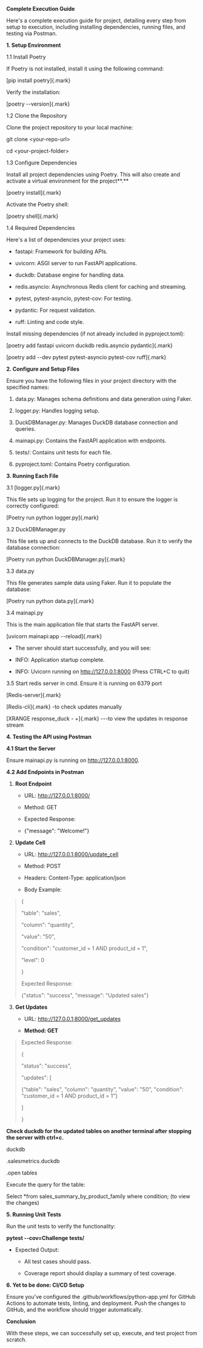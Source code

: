 **Complete Execution Guide**

Here's a complete execution guide for project, detailing every step from
setup to execution, including installing dependencies, running files,
and testing via Postman.

**1. Setup Environment**

1.1 Install Poetry

If Poetry is not installed, install it using the following command:

[pip install poetry]{.mark}

Verify the installation:

[poetry \--version]{.mark}

1.2 Clone the Repository

Clone the project repository to your local machine:

git clone \<your-repo-url\>

cd \<your-project-folder\>

1.3 Configure Dependencies

Install all project dependencies using Poetry. This will also create and
activate a virtual environment for the project**.**

[poetry install]{.mark}

Activate the Poetry shell:

[poetry shell]{.mark}

1.4 Required Dependencies

Here's a list of dependencies your project uses:

-   fastapi: Framework for building APIs.

-   uvicorn: ASGI server to run FastAPI applications.

-   duckdb: Database engine for handling data.

-   redis.asyncio: Asynchronous Redis client for caching and streaming.

-   pytest, pytest-asyncio, pytest-cov: For testing.

-   pydantic: For request validation.

-   ruff: Linting and code style.

Install missing dependencies (if not already included in
pyproject.toml):

[poetry add fastapi uvicorn duckdb redis.asyncio pydantic]{.mark}

[poetry add \--dev pytest pytest-asyncio pytest-cov ruff]{.mark}

**2. Configure and Setup Files**

Ensure you have the following files in your project directory with the
specified names:

1.  data.py: Manages schema definitions and data generation using Faker.

2.  logger.py: Handles logging setup.

3.  DuckDBManager.py: Manages DuckDB database connection and queries.

4.  mainapi.py: Contains the FastAPI application with endpoints.

5.  tests/: Contains unit tests for each file.

6.  pyproject.toml: Contains Poetry configuration.

**3. Running Each File**

3.1 [logger.py]{.mark}

This file sets up logging for the project. Run it to ensure the logger
is correctly configured:

[Poetry run python logger.py]{.mark}

3.2 DuckDBManager.py

This file sets up and connects to the DuckDB database. Run it to verify
the database connection:

[Poetry run python DuckDBManager.py]{.mark}

3.3 data.py

This file generates sample data using Faker. Run it to populate the
database:

[Poetry run python data.py]{.mark}

3.4 mainapi.py

This is the main application file that starts the FastAPI server.

[uvicorn mainapi:app \--reload]{.mark}

-   The server should start successfully, and you will see:

-   INFO: Application startup complete.

-   INFO: Uvicorn running on http://127.0.0.1:8000 (Press CTRL+C to
    quit)

3.5 Start redis server in cmd. Ensure it is running on 6379 port

[Redis-server]{.mark}

[Redis-cli]{.mark} -to check updates manually

[XRANGE response_duck - +]{.mark} \-\--to view the updates in response
stream

**4. Testing the API using Postman**

**4.1 Start the Server**

Ensure mainapi.py is running on http://127.0.0.1:8000.

**4.2 Add Endpoints in Postman**

1.  **Root Endpoint**

    -   URL: http://127.0.0.1:8000/

    -   Method: GET

    -   Expected Response:

    -   {\"message\": \"Welcome!\"}

2.  **Update Cell**

    -   URL: http://127.0.0.1:8000/update_cell

    -   Method: POST

    -   Headers: Content-Type: application/json

    -   Body Example:

> {
>
> \"table\": \"sales\",
>
> \"column\": \"quantity\",
>
> \"value\": \"50\",
>
> \"condition\": \"customer_id = 1 AND product_id = 1\",
>
> \"level\": 0
>
> }
>
> Expected Response:
>
> {\"status\": \"success\", \"message\": \"Updated sales\"}

3.  **Get Updates**

    -   URL: http://127.0.0.1:8000/get_updates

    -   **Method: GET**

> Expected Response:
>
> {
>
> \"status\": \"success\",
>
> \"updates\": \[
>
> {\"table\": \"sales\", \"column\": \"quantity\", \"value\": \"50\",
> \"condition\": \"customer_id = 1 AND product_id = 1\"}
>
> \]
>
> }

**Check duckdb for the updated tables on another terminal after stopping
the server with ctrl+c.**

duckdb

.salesmetrics.duckdb

.open tables

Execute the query for the table:

Select \*from sales_summary_by_product_family where condition; (to view
the changes)

**5. Running Unit Tests**

Run the unit tests to verify the functionality:

**pytest \--cov=Challenge tests/**

-   Expected Output:

    -   All test cases should pass.

    -   Coverage report should display a summary of test coverage.

**6. Yet to be done: CI/CD Setup**

Ensure you've configured the .github/workflows/python-app.yml for GitHub
Actions to automate tests, linting, and deployment. Push the changes to
GitHub, and the workflow should trigger automatically.

**Conclusion**

With these steps, we can successfully set up, execute, and test
project from scratch.
